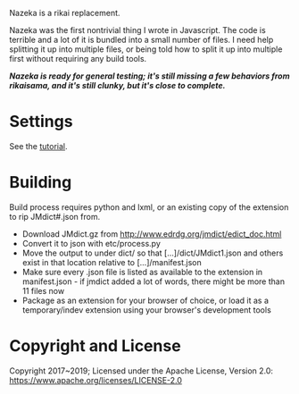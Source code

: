Nazeka is a rikai replacement.

Nazeka was the first nontrivial thing I wrote in Javascript. The code is terrible and a lot of it is bundled into a small number of files. I need help splitting it up into multiple files, or being told how to split it up into multiple first without requiring any build tools.

***Nazeka is ready for general testing; it's still missing a few behaviors from rikaisama, and it's still clunky, but it's close to complete.***

# Settings

See the [tutorial](https://github.com/wareya/nazeka/blob/master/tutorial.md#settings).

# Building

Build process requires python and lxml, or an existing copy of the extension to rip JMdict#.json from.

- Download JMdict.gz from http://www.edrdg.org/jmdict/edict_doc.html
- Convert it to json with etc/process.py
- Move the output to under dict/ so that [...]/dict/JMdict1.json and others exist in that location relative to [...]/manifest.json
- Make sure every .json file is listed as available to the extension in manifest.json - if jmdict added a lot of words, there might be more than 11 files now
- Package as an extension for your browser of choice, or load it as a temporary/indev extension using your browser's development tools

# Copyright and License

Copyright 2017~2019; Licensed under the Apache License, Version 2.0: https://www.apache.org/licenses/LICENSE-2.0
